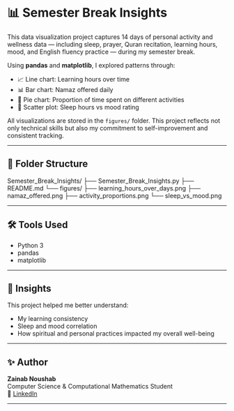 # 📊 Semester Break Insights

This data visualization project captures 14 days of personal activity and wellness data — including sleep, prayer, Quran recitation, learning hours, mood, and English fluency practice — during my semester break.

Using **pandas** and **matplotlib**, I explored patterns through:

- 📈 Line chart: Learning hours over time  
- 📊 Bar chart: Namaz offered daily  
- 🥧 Pie chart: Proportion of time spent on different activities  
- 🌟 Scatter plot: Sleep hours vs mood rating  

All visualizations are stored in the `figures/` folder. This project reflects not only technical skills but also my commitment to self-improvement and consistent tracking.

---

## 📂 Folder Structure

Semester_Break_Insights/
├── Semester_Break_Insights.py
├── README.md
└── figures/
├── learning_hours_over_days.png
├── namaz_offered.png
├── activity_proportions.png
└── sleep_vs_mood.png


---

## 🛠️ Tools Used
- Python 3
- pandas
- matplotlib

---

## 🧠 Insights
This project helped me better understand:
- My learning consistency
- Sleep and mood correlation
- How spiritual and personal practices impacted my overall well-being

---

## ✨ Author
**Zainab Noushab**  
Computer Science & Computational Mathematics Student  
🔗 [LinkedIn](https://www.linkedin.com/in/zainabnoushab)

---

